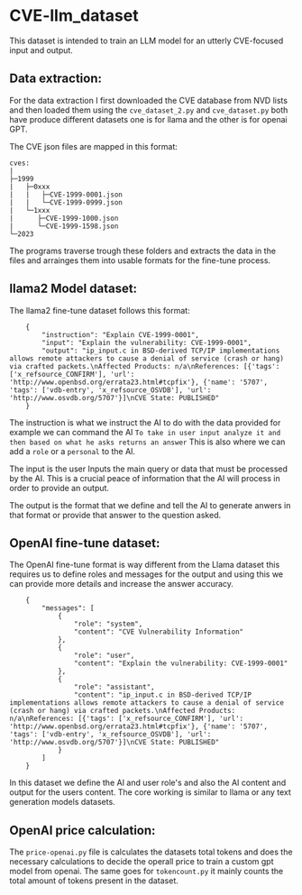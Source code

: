 # CVE-llm_dataset
This dataset is intended to train an LLM model for an utterly CVE-focused input and output.

## Data extraction:
For the data extraction I first downloaded the CVE database from NVD lists and then loaded them using the `cve_dataset_2.py` and `cve_dataset.py` both have produce different datasets one is for llama and the other is for openai GPT.

The CVE json files are mapped in this format:
```
cves:
|
├─1999
|   ├─0xxx
|   |   ├─CVE-1999-0001.json
|   |   └─CVE-1999-0999.json
|   └─1xxx
|      ├─CVE-1999-1000.json
|      └─CVE-1999-1598.json
└─2023

``` 
The programs traverse trough these folders and extracts the data in the files and arrainges them into usable formats for the fine-tune process.

## llama2 Model dataset:
The llama2 fine-tune dataset follows this format:
```
    {
        "instruction": "Explain CVE-1999-0001",
        "input": "Explain the vulnerability: CVE-1999-0001",
        "output": "ip_input.c in BSD-derived TCP/IP implementations allows remote attackers to cause a denial of service (crash or hang) via crafted packets.\nAffected Products: n/a\nReferences: [{'tags': ['x_refsource_CONFIRM'], 'url': 'http://www.openbsd.org/errata23.html#tcpfix'}, {'name': '5707', 'tags': ['vdb-entry', 'x_refsource_OSVDB'], 'url': 'http://www.osvdb.org/5707'}]\nCVE State: PUBLISHED"
    }
```
The instruction is what we instruct the AI to do with the data provided for example we can command the AI `To take in user input analyze it and then based on what he asks returns an answer` This is also where we can add a `role` or a `personal` to the AI.

The input is the user Inputs the main query or data that must be processed by the AI. This is a crucial peace of information that the AI will process in order to provide an output.

The output is the format that we define and tell the AI to generate anwers in that format or provide that answer to the question asked.

## OpenAI fine-tune dataset:
The OpenAI fine-tune format is way different from the Llama dataset this requires us to define roles and messages for the output and using this we can provide more details and increase the answer accuracy.

```
    {
        "messages": [
            {
                "role": "system",
                "content": "CVE Vulnerability Information"
            },
            {
                "role": "user",
                "content": "Explain the vulnerability: CVE-1999-0001"
            },
            {
                "role": "assistant",
                "content": "ip_input.c in BSD-derived TCP/IP implementations allows remote attackers to cause a denial of service (crash or hang) via crafted packets.\nAffected Products: n/a\nReferences: [{'tags': ['x_refsource_CONFIRM'], 'url': 'http://www.openbsd.org/errata23.html#tcpfix'}, {'name': '5707', 'tags': ['vdb-entry', 'x_refsource_OSVDB'], 'url': 'http://www.osvdb.org/5707'}]\nCVE State: PUBLISHED"
            }
        ]
    }
```
In this dataset we define the AI and user role's and also the AI content and output for the users content. The core working is similar to llama or any text generation models datasets.

## OpenAI price calculation:
The `price-openai.py` file is calculates the datasets total tokens and does the necessary calculations to decide the operall price to train a custom gpt model from openai. The same goes for `tokencount.py` it mainly counts the total amount of tokens present in the dataset.
